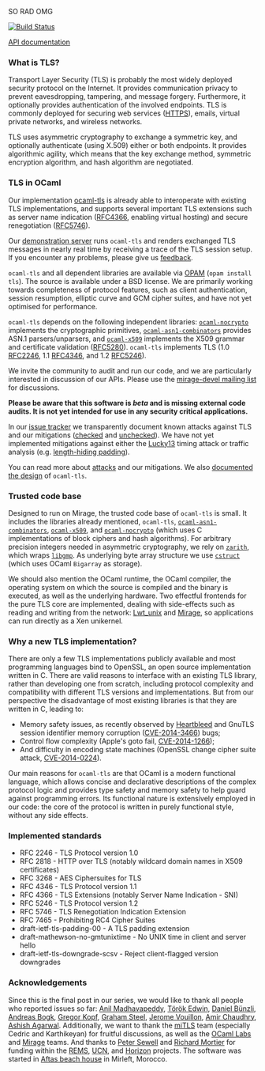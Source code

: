 SO RAD OMG

[![Build Status](https://travis-ci.org/mirleft/ocaml-tls.svg?branch=master)](https://travis-ci.org/mirleft/ocaml-tls)

[API documentation](https://mirleft.github.io/ocaml-tls/)

### What is TLS?

Transport Layer Security (TLS) is probably the most widely deployed
security protocol on the Internet. It provides communication privacy
to prevent eavesdropping, tampering, and message forgery. Furthermore,
it optionally provides authentication of the involved endpoints. TLS
is commonly deployed for securing web services
([HTTPS](http://tools.ietf.org/html/rfc2818)), emails, virtual private
networks, and wireless networks.

TLS uses asymmetric cryptography to exchange a symmetric key, and
optionally authenticate (using X.509) either or both endpoints. It
provides algorithmic agility, which means that the key exchange
method, symmetric encryption algorithm, and hash algorithm are
negotiated.

### TLS in OCaml

Our implementation [ocaml-tls](https://github.com/mirleft/ocaml-tls)
is already able to interoperate with existing TLS implementations, and
supports several important TLS extensions such as server name
indication ([RFC4366](https://tools.ietf.org/html/rfc4366), enabling
virtual hosting) and secure renegotiation
([RFC5746](https://tools.ietf.org/html/rfc5746)).

Our [demonstration server](https://tls.openmirage.org/) runs
`ocaml-tls` and renders exchanged TLS messages in nearly real time by
receiving a trace of the TLS session setup. If you encounter any
problems, please give us
[feedback][issues].

`ocaml-tls` and all dependent libraries are available via
[OPAM](https://opam.ocaml.org/packages/tls) (`opam install tls`). The
source is available under a BSD license. We are primarily working
towards completeness of protocol features, such as client
authentication, session resumption, elliptic curve and GCM cipher
suites, and have not yet optimised for performance.

`ocaml-tls` depends on the following independent libraries:
[`ocaml-nocrypto`][ocaml-nocrypto] implements the cryptographic
primitives, [`ocaml-asn1-combinators`][ocaml-asn1-combinators]
provides ASN.1 parsers/unparsers, and [`ocaml-x509`][ocaml-x509]
implements the X509 grammar and certificate validation
([RFC5280](https://tools.ietf.org/html/rfc5280)). `ocaml-tls`
implements TLS (1.0 [RFC2246](https://tools.ietf.org/html/rfc2246),
1.1 [RFC4346](https://tools.ietf.org/html/rfc4346), and 1.2
[RFC5246](https://tools.ietf.org/html/rfc5246)).

We invite the community to audit and run our code, and we are
particularly interested in discussion of our APIs.  Please use the
[mirage-devel mailing
list](http://lists.xenproject.org/archives/html/mirageos-devel/) for
discussions.

**Please be aware that this software is *beta* and is missing external code audits.
It is not yet intended for use in any security critical applications.**

In our [issue tracker][issues] we transparently document known attacks
against TLS and our mitigations ([checked][security-closed] and
[unchecked][security-open]).  We have not yet implemented mitigations
against either the
[Lucky13](http://www.isg.rhul.ac.uk/tls/Lucky13.html) timing attack or
traffic analysis (e.g. [length-hiding
padding](http://tools.ietf.org/html/draft-pironti-tls-length-hiding-02)).

You can read more about
[attacks](https://github.com/mirleft/ocaml-tls/blob/master/attacks.md)
and our mitigations. We also [documented the
design](https://github.com/mirleft/ocaml-tls/blob/master/design.md) of
`ocaml-tls`.


### Trusted code base

Designed to run on Mirage, the trusted code base of `ocaml-tls` is
small. It includes the libraries already mentioned, `ocaml-tls`,
[`ocaml-asn1-combinators`][ocaml-asn1-combinators],
[`ocaml-x509`][ocaml-x509], and [`ocaml-nocrypto`][ocaml-nocrypto]
(which uses C implementations of block ciphers and hash
algorithms). For arbitrary precision integers needed in asymmetric
cryptography, we rely on
[`zarith`](https://forge.ocamlcore.org/projects/zarith), which wraps
[`libgmp`](https://gmplib.org/). As underlying byte array structure we
use [`cstruct`](https://github.com/mirage/ocaml-cstruct) (which uses
OCaml `Bigarray` as storage).

We should also mention the OCaml runtime, the OCaml compiler, the
operating system on which the source is compiled and the binary is
executed, as well as the underlying hardware. Two effectful frontends
for the pure TLS core are implemented, dealing with side-effects such
as reading and writing from the network:
[Lwt_unix](http://ocsigen.org/lwt/api/Lwt_unix) and
[Mirage](http://www.openmirage.org), so applications can run directly
as a Xen unikernel.

### Why a new TLS implementation?

There are only a few TLS implementations publicly available and most
programming languages bind to OpenSSL, an open source implementation written
in C. There are valid reasons to interface with an existing TLS library,
rather than developing one from scratch, including protocol complexity and
compatibility with different TLS versions and implementations. But from our
perspective the disadvantage of most existing libraries is that they
are written in C, leading to:

  * Memory safety issues, as recently observed by [Heartbleed][] and GnuTLS
    session identifier memory corruption ([CVE-2014-3466][]) bugs;
  * Control flow complexity (Apple's goto fail, [CVE-2014-1266][]);
  * And difficulty in encoding state machines (OpenSSL change cipher suite
    attack, [CVE-2014-0224][]).

Our main reasons for `ocaml-tls` are that OCaml is a modern functional
language, which allows concise and declarative descriptions of the
complex protocol logic and provides type safety and memory safety to help
guard against programming errors. Its functional nature is extensively
employed in our code: the core of the protocol is written in purely
functional style, without any side effects.

[ocaml-nocrypto]: https://github.com/mirleft/ocaml-nocrypto
[ocaml-asn1-combinators]: https://github.com/mirleft/ocaml-asn1-combinators
[ocaml-x509]: https://github.com/mirleft/ocaml-x509

[issues]: https://github.com/mirleft/ocaml-tls/issues
[security-open]: https://github.com/mirleft/ocaml-tls/issues?labels=security+concern&page=1&state=open
[security-closed]: https://github.com/mirleft/ocaml-tls/issues?labels=security+concern&page=1&state=closed

[attacks]: http://eprint.iacr.org/2013/049
[mitls]: http://www.mitls.org
[Fortuna]: https://www.schneier.com/fortuna.html
[HOL]: http://www.infsec.ethz.ch/people/andreloc/publications/lochbihler14iw.pdf
[cheap]: http://people.cs.missouri.edu/~harrisonwl/drafts/CheapThreads.pdf

[Heartbleed]: https://en.wikipedia.org/wiki/Heartbleed
[mostdangerous]: https://crypto.stanford.edu/~dabo/pubs/abstracts/ssl-client-bugs.html
[frankencert]: https://www.cs.utexas.edu/~shmat/shmat_oak14.pdf
[CVE-2014-1266]: https://cve.mitre.org/cgi-bin/cvename.cgi?name=CVE-2014-1266
[CVE-2014-3466]: https://cve.mitre.org/cgi-bin/cvename.cgi?name=CVE-2014-3466
[CVE-2014-0224]: https://cve.mitre.org/cgi-bin/cvename.cgi?name=CVE-2014-0224

### Implemented standards

- RFC 2246 - TLS Protocol version 1.0
- RFC 2818 - HTTP over TLS (notably wildcard domain names in X509 certificates)
- RFC 3268 - AES Ciphersuites for TLS
- RFC 4346 - TLS Protocol version 1.1
- RFC 4366 - TLS Extensions (notably Server Name Indication - SNI)
- RFC 5246 - TLS Protocol version 1.2
- RFC 5746 - TLS Renegotiation Indication Extension
- RFC 7465 - Prohibiting RC4 Cipher Suites
- draft-ietf-tls-padding-00 - A TLS padding extension
- draft-mathewson-no-gmtunixtime - No UNIX time in client and server hello
- draft-ietf-tls-downgrade-scsv - Reject client-flagged version downgrades

### Acknowledgements

Since this is the final post in our series, we would like to thank all
people who reported issues so far: [Anil Madhavapeddy][anil], [Török
Edwin][edwin], [Daniel Bünzli][daniel], [Andreas Bogk][andreas], [Gregor Kopf][greg], [Graham
Steel][graham], [Jerome Vouillon][vouillon], [Amir Chaudhry][amir],
[Ashish Agarwal][ashish]. Additionally, we want to thank the
[miTLS][mitls] team (especially Cedric and Karthikeyan) for fruitful
discussions, as well as the [OCaml Labs][ocamllabs] and
[Mirage][mirage] teams. And thanks to [Peter Sewell][peter] and
[Richard Mortier][mort] for funding within the [REMS][rems], [UCN][ucn], and [Horizon][horizon]
projects. The software was started in [Aftas beach house][aftas] in
Mirleft, Morocco.

[horizon]: http://www.horizon.ac.uk
[mirage]: http://www.openmirage.org
[ocamllabs]: http://www.cl.cam.ac.uk/projects/ocamllabs/
[aftas]: http://www.aftasmirleft.com/
[ucn]: http://usercentricnetworking.eu/
[rems]: http://rems.io
[mort]: http://www.cs.nott.ac.uk/~rmm/
[peter]: http://www.cl.cam.ac.uk/~pes20/
[ashish]: http://ashishagarwal.org
[amir]: http://amirchaudhry.com/
[daniel]: http://erratique.ch/
[vouillon]: https://github.com/vouillon
[graham]: https://twitter.com/graham_steel
[greg]: http://gregorkopf.de/blog/
[andreas]: http://blog.andreas.org/
[edwin]: https://github.com/edwintorok
[anil]: http://anil.recoil.org/
